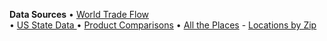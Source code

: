 **Data Sources**
&bullet; [World Trade Flow](/profile/trade/)  
&bullet; [US State Data ](/io/about)
&bullet; [Product Comparisons](products)
&bullet; [All the Places](https://model.earth/places/) - [Locations&nbsp;by&nbsp;Zip](https://github.com/ModelEarth/places-data/tree/main/location/2023/US)